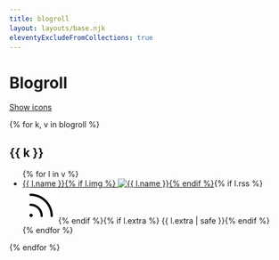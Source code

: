 ```yaml
---
title: blogroll
layout: layouts/base.njk
eleventyExcludeFromCollections: true
---
```


# Blogroll

[Show icons](#icons-personal-sites)

{% for k, v in blogroll %}
<section>
  <h2>{{ k }}</h2>
  <ul id="icons-{{ k | slug }}" class="blogroll">
  {% for l in v %}
  <li><a href="{{ l.id }}" target="_blank">{{ l.name }}{% if l.img %} <img src="{{ l.img }}" alt="{{ l.name }}" width="88" height="31" loading="lazy" />{% endif %}</a>{% if l.rss %}<a href="{{ l.rss }}" target="_blank"><img class="svg sm" src="/assets/phosphor/rss-simple.svg" alt="{{ l.name }} RSS feed"/></a>{% endif %}{% if l.extra %} {{ l.extra | safe }}{% endif %}</li>
  {% endfor %}
  </ul>
</section>
{% endfor %}
